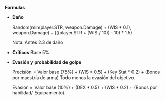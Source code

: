 **Formulas**

- **Daño**

  Random(min(player.STR, weapon.Damage) + (WIS * 0.1), weapon.Damage) + (((player.STR + (WIS / 10)) - 10) * 1.5)

  Nota: Antes 2.3 de daño

- **Críticos**
  Base 5%

- **Evasión y probabilidad de golpe**

  Precisión = Valor base (75%) + (WIS * 0.5) + (Key Stat * 0.2) + (Bonos por maestría de arma) Todo menos la evasión del objetivo.

  Evasión = Valor base (10%) + (DEX * 0.5) + (WIS * 0.2) + (Bonos por habilidad/ Equipamiento).

